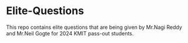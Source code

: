 # Elite-Questions
This repo contains elite questions that are being given by Mr.Nagi Reddy and Mr.Neil Gogte for 2024 KMIT pass-out students. 
